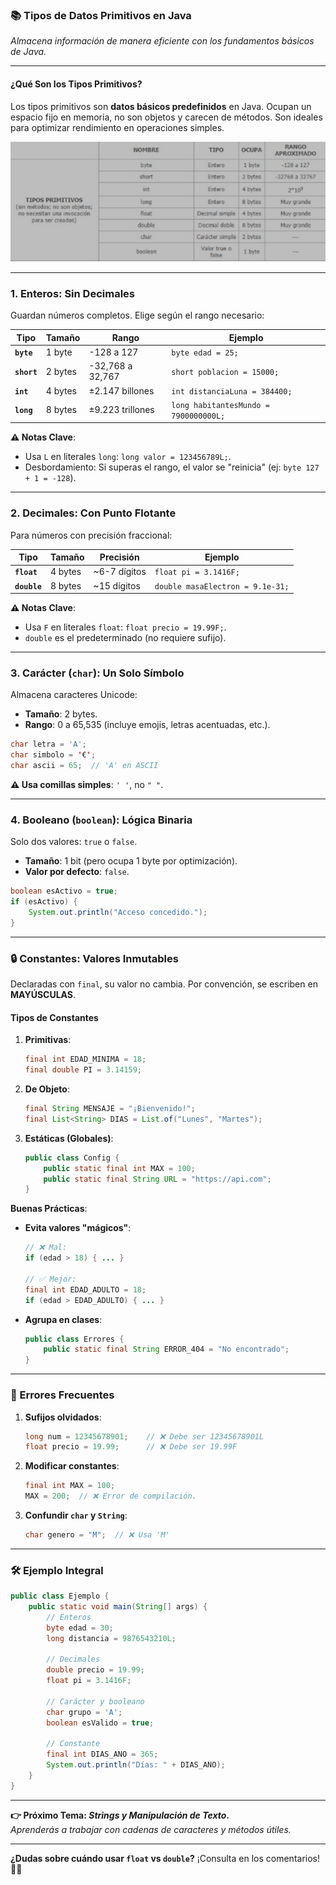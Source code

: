 ### **📚 Tipos de Datos Primitivos en Java**  
*Almacena información de manera eficiente con los fundamentos básicos de Java.*  

---

#### **¿Qué Son los Tipos Primitivos?**  
Los tipos primitivos son **datos básicos predefinidos** en Java. Ocupan un espacio fijo en memoria, no son objetos y carecen de métodos. Son ideales para optimizar rendimiento en operaciones simples.  

![Tabla de tipos de datos primitivos](./img_doc/tabla-primitivos.png)  

---

### **1. Enteros: Sin Decimales**  
Guardan números completos. Elige según el rango necesario:  

| **Tipo** | **Tamaño** | **Rango** | **Ejemplo** |  
|----------|------------|-----------|-------------|  
| **`byte`** | 1 byte | -128 a 127 | `byte edad = 25;` |  
| **`short`** | 2 bytes | -32,768 a 32,767 | `short poblacion = 15000;` |  
| **`int`** | 4 bytes | ±2.147 billones | `int distanciaLuna = 384400;` |  
| **`long`** | 8 bytes | ±9.223 trillones | `long habitantesMundo = 7900000000L;` |  

**⚠️ Notas Clave**:  
- Usa `L` en literales `long`: `long valor = 123456789L;`.  
- Desbordamiento: Si superas el rango, el valor se "reinicia" (ej: `byte 127 + 1 = -128`).  

---

### **2. Decimales: Con Punto Flotante**  
Para números con precisión fraccional:  

| **Tipo** | **Tamaño** | **Precisión** | **Ejemplo** |  
|----------|------------|---------------|-------------|  
| **`float`** | 4 bytes | ~6-7 dígitos | `float pi = 3.1416F;` |  
| **`double`** | 8 bytes | ~15 dígitos | `double masaElectron = 9.1e-31;` |  

**⚠️ Notas Clave**:  
- Usa `F` en literales `float`: `float precio = 19.99F;`.  
- `double` es el predeterminado (no requiere sufijo).  

---

### **3. Carácter (`char`): Un Solo Símbolo**  
Almacena caracteres Unicode:  
- **Tamaño**: 2 bytes.  
- **Rango**: 0 a 65,535 (incluye emojis, letras acentuadas, etc.).  

```java  
char letra = 'A';  
char simbolo = '€';  
char ascii = 65;  // 'A' en ASCII  
```  

**⚠️ Usa comillas simples**: `' '`, no `" "`.  

---

### **4. Booleano (`boolean`): Lógica Binaria**  
Solo dos valores: `true` o `false`.  
- **Tamaño**: 1 bit (pero ocupa 1 byte por optimización).  
- **Valor por defecto**: `false`.  

```java  
boolean esActivo = true;  
if (esActivo) {  
    System.out.println("Acceso concedido.");  
}  
```  

---

### **🔒 Constantes: Valores Inmutables**  
Declaradas con `final`, su valor no cambia. Por convención, se escriben en **MAYÚSCULAS**.  

#### **Tipos de Constantes**  
1. **Primitivas**:  
   ```java  
   final int EDAD_MINIMA = 18;  
   final double PI = 3.14159;  
   ```  

2. **De Objeto**:  
   ```java  
   final String MENSAJE = "¡Bienvenido!";  
   final List<String> DIAS = List.of("Lunes", "Martes");  
   ```  

3. **Estáticas (Globales)**:  
   ```java  
   public class Config {  
       public static final int MAX = 100;  
       public static final String URL = "https://api.com";  
   }  
   ```  

**Buenas Prácticas**:  
- **Evita valores "mágicos"**:  
  ```java  
  // ❌ Mal:  
  if (edad > 18) { ... }  

  // ✅ Mejor:  
  final int EDAD_ADULTO = 18;  
  if (edad > EDAD_ADULTO) { ... }  
  ```  
- **Agrupa en clases**:  
  ```java  
  public class Errores {  
      public static final String ERROR_404 = "No encontrado";  
  }  
  ```  

---

### **🚨 Errores Frecuentes**  
1. **Sufijos olvidados**:  
   ```java  
   long num = 12345678901;    // ❌ Debe ser 12345678901L  
   float precio = 19.99;      // ❌ Debe ser 19.99F  
   ```  

2. **Modificar constantes**:  
   ```java  
   final int MAX = 100;  
   MAX = 200;  // ❌ Error de compilación.  
   ```  

3. **Confundir `char` y `String`**:  
   ```java  
   char genero = "M";  // ❌ Usa 'M'  
   ```  

---

### **🛠️ Ejemplo Integral**  
```java  
public class Ejemplo {  
    public static void main(String[] args) {  
        // Enteros  
        byte edad = 30;  
        long distancia = 9876543210L;  

        // Decimales  
        double precio = 19.99;  
        float pi = 3.1416F;  

        // Carácter y booleano  
        char grupo = 'A';  
        boolean esValido = true;  

        // Constante  
        final int DIAS_ANO = 365;  
        System.out.println("Días: " + DIAS_ANO);  
    }  
}  
```  

---

**👉 Próximo Tema: *Strings y Manipulación de Texto*.**  
*Aprenderás a trabajar con cadenas de caracteres y métodos útiles.*  

--- 
**¿Dudas sobre cuándo usar `float` vs `double`?** ¡Consulta en los comentarios! 💬🚀